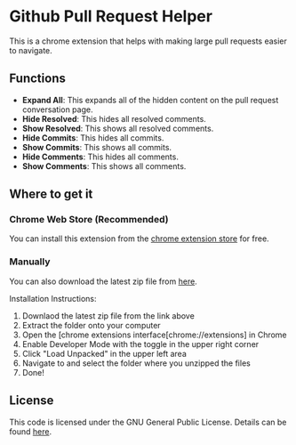 # Github Pull Request Helper
This is a chrome extension that helps with making large pull requests easier to navigate. 

## Functions
- **Expand All**: This expands all of the hidden content on the pull request conversation page.
- **Hide Resolved**: This hides all resolved comments.
- **Show Resolved**: This shows all resolved comments.
- **Hide Commits**: This hides all commits.
- **Show Commits**: This shows all commits.
- **Hide Comments**: This hides all comments.
- **Show Comments**: This shows all comments.

## Where to get it

### Chrome Web Store (Recommended)

You can install this extension from the [chrome extension store](https://chrome.google.com/webstore/detail/github-pull-request-helpe/kalmlgjkibkjeepmlenkeljokfoijngl) for free.

### Manually

You can also download the latest zip file from [here](https://github.com/cpcolella/Github-Pull-Request-Helper/releases/latest).

Installation Instructions:
1. Downlaod the latest zip file from the link above
1. Extract the folder onto your computer
1. Open the [chrome extensions interface[chrome://extensions] in Chrome
1. Enable Developer Mode with the toggle in the upper right corner
1. Click "Load Unpacked" in the upper left area
1. Navigate to and select the folder where you unzipped the files
1. Done!

## License

This code is licensed under the GNU General Public License. Details can be found [here](https://github.com/cpcolella/Github-Pull-Request-Helper/blob/main/LICENSE).
